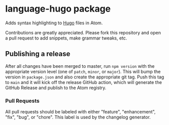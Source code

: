 # language-hugo package

Adds syntax highlighting to [Hugo](http://gohugo.io/) files in Atom.

Contributions are greatly appreciated. Please fork this repository and open a pull request to add snippets, make grammar tweaks, etc.
## Publishing a release

After all changes have been merged to master, run `npm version` with the appropriate version level (one of `patch`, `minor`, or `major`). This will bump the version in `package.json` and also create the appropriate git tag. Push this tag to `main` and it will kick off the release GitHub action, which will generate the GitHub Release and publish to the Atom registry.

### Pull Requests

All pull requests should be labeled with either "feature", "enhancement", "fix", "bug", or "chore". This label is used by the changelog generator.

